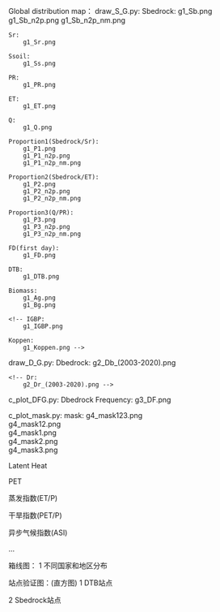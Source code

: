 Global distribution map：
draw_S_G.py:
    Sbedrock:
        g1_Sb.png
        g1_Sb_n2p.png
        g1_Sb_n2p_nm.png

    Sr:
        g1_Sr.png

    Ssoil:
        g1_Ss.png

    PR:
        g1_PR.png

    ET:
        g1_ET.png

    Q:
        g1_Q.png

    Proportion1(Sbedrock/Sr):
        g1_P1.png
        g1_P1_n2p.png
        g1_P1_n2p_nm.png

    Proportion2(Sbedrock/ET):
        g1_P2.png
        g1_P2_n2p.png
        g1_P2_n2p_nm.png

    Proportion3(Q/PR):
        g1_P3.png
        g1_P3_n2p.png
        g1_P3_n2p_nm.png

    FD(first day):
        g1_FD.png

    DTB:
        g1_DTB.png

    Biomass:
        g1_Ag.png
        g1_Bg.png

    <!-- IGBP:
        g1_IGBP.png

    Koppen:
        g1_Koppen.png -->

draw_D_G.py:
    Dbedrock:
        g2_Db_(2003-2020).png

    <!-- Dr:
        g2_Dr_(2003-2020).png -->

c_plot_DFG.py:
    Dbedrock Frequency:
        g3_DF.png

c_plot_mask.py:
    mask:
        g4_mask123.png  
        g4_mask12.png  
        g4_mask1.png  
        g4_mask2.png  
        g4_mask3.png

Latent Heat

PET

蒸发指数(ET/P)

干旱指数(PET/P)

异步气候指数(ASI)


...

箱线图：
1 不同国家和地区分布

站点验证图：(直方图)
1 DTB站点

2 Sbedrock站点